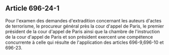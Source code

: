 Article 696-24-1
----
Pour l'examen des demandes d'extradition concernant les auteurs d'actes de
terrorisme, le procureur général près la cour d'appel de Paris, le premier
président de la cour d'appel de Paris ainsi que la chambre de l'instruction de
la cour d'appel de Paris et son président exercent une compétence concurrente à
celle qui résulte de l'application des articles 696-9,696-10 et 696-23.
